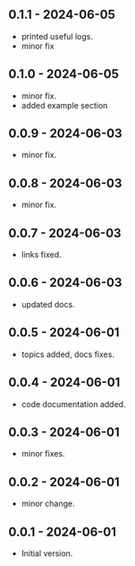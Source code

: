 ## 0.1.1 - 2024-06-05

- printed useful logs.
- minor fix

## 0.1.0 - 2024-06-05

- minor fix.
- added example section

## 0.0.9 - 2024-06-03

- minor fix.

## 0.0.8 - 2024-06-03

- minor fix.

## 0.0.7 - 2024-06-03

- links fixed.

## 0.0.6 - 2024-06-03

- updated docs.

## 0.0.5 - 2024-06-01

- topics added, docs fixes.

## 0.0.4 - 2024-06-01

- code documentation added.

## 0.0.3 - 2024-06-01

- minor fixes.

## 0.0.2 - 2024-06-01

- minor change.

## 0.0.1 - 2024-06-01

- Initial version.
